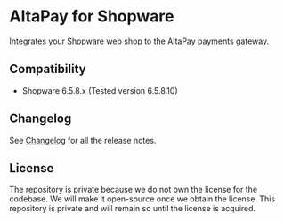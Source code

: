 # AltaPay for Shopware
Integrates your Shopware web shop to the AltaPay payments gateway.

## Compatibility
- Shopware 6.5.8.x
(Tested version 6.5.8.10)

## Changelog
See [Changelog](CHANGELOG.md) for all the release notes.

## License
The repository is private because we do not own the license for the codebase. We will make it open-source once we obtain the license. This repository is private and will remain so until the license is acquired.
